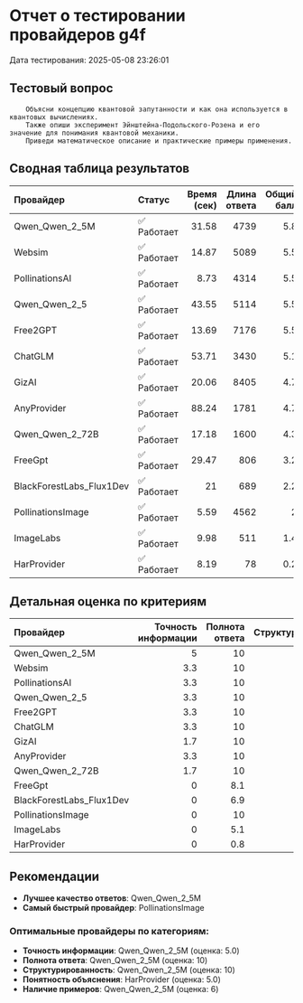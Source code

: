 # Отчет о тестировании провайдеров g4f

Дата тестирования: 2025-05-08 23:26:01

## Тестовый вопрос


        Объясни концепцию квантовой запутанности и как она используется в квантовых вычислениях. 
        Также опиши эксперимент Эйнштейна-Подольского-Розена и его значение для понимания квантовой механики.
        Приведи математическое описание и практические примеры применения.
        

## Сводная таблица результатов

| Провайдер                | Статус     |   Время (сек) |   Длина ответа |   Общий балл |
|:-------------------------|:-----------|--------------:|---------------:|-------------:|
| Qwen_Qwen_2_5M           | ✅ Работает |         31.58 |           4739 |          5.8 |
| Websim                   | ✅ Работает |         14.87 |           5089 |          5.5 |
| PollinationsAI           | ✅ Работает |          8.73 |           4314 |          5.5 |
| Qwen_Qwen_2_5            | ✅ Работает |         43.55 |           5114 |          5.5 |
| Free2GPT                 | ✅ Работает |         13.69 |           7176 |          5.5 |
| ChatGLM                  | ✅ Работает |         53.71 |           3430 |          5.1 |
| GizAI                    | ✅ Работает |         20.06 |           8405 |          4.7 |
| AnyProvider              | ✅ Работает |         88.24 |           1781 |          4.7 |
| Qwen_Qwen_2_72B          | ✅ Работает |         17.18 |           1600 |          4.3 |
| FreeGpt                  | ✅ Работает |         29.47 |            806 |          3.2 |
| BlackForestLabs_Flux1Dev | ✅ Работает |         21    |            689 |          2.2 |
| PollinationsImage        | ✅ Работает |          5.59 |           4562 |          2   |
| ImageLabs                | ✅ Работает |          9.98 |            511 |          1.4 |
| HarProvider              | ✅ Работает |          8.19 |             78 |          0.2 |

## Детальная оценка по критериям

| Провайдер                |   Точность информации |   Полнота ответа |   Структурированность |   Понятность объяснения |   Наличие примеров |
|:-------------------------|----------------------:|-----------------:|----------------------:|------------------------:|-------------------:|
| Qwen_Qwen_2_5M           |                   5   |             10   |                    10 |                       3 |                  6 |
| Websim                   |                   3.3 |             10   |                    10 |                       3 |                  6 |
| PollinationsAI           |                   3.3 |             10   |                    10 |                       3 |                  6 |
| Qwen_Qwen_2_5            |                   3.3 |             10   |                    10 |                       3 |                  6 |
| Free2GPT                 |                   3.3 |             10   |                    10 |                       3 |                  6 |
| ChatGLM                  |                   3.3 |             10   |                    10 |                       3 |                  4 |
| GizAI                    |                   1.7 |             10   |                    10 |                       3 |                  4 |
| AnyProvider              |                   3.3 |             10   |                     8 |                       3 |                  4 |
| Qwen_Qwen_2_72B          |                   1.7 |             10   |                    10 |                       3 |                  2 |
| FreeGpt                  |                   0   |              8.1 |                    10 |                       3 |                  0 |
| BlackForestLabs_Flux1Dev |                   0   |              6.9 |                     4 |                       3 |                  2 |
| PollinationsImage        |                   0   |             10   |                     2 |                       3 |                  0 |
| ImageLabs                |                   0   |              5.1 |                     2 |                       3 |                  2 |
| HarProvider              |                   0   |              0.8 |                     0 |                       5 |                  0 |

## Рекомендации

- **Лучшее качество ответов**: Qwen_Qwen_2_5M
- **Самый быстрый провайдер**: PollinationsImage

### Оптимальные провайдеры по категориям:

- **Точность информации**: Qwen_Qwen_2_5M (оценка: 5.0)
- **Полнота ответа**: Qwen_Qwen_2_5M (оценка: 10)
- **Структурированность**: Qwen_Qwen_2_5M (оценка: 10)
- **Понятность объяснения**: HarProvider (оценка: 5.0)
- **Наличие примеров**: Qwen_Qwen_2_5M (оценка: 6)
